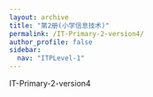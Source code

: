 ```yaml
---
layout: archive
title: "第2册(小学信息技术)"
permalink: /IT-Primary-2-version4/
author_profile: false
sidebar:
  nav: "ITPLevel-1"
---
```


IT-Primary-2-version4
